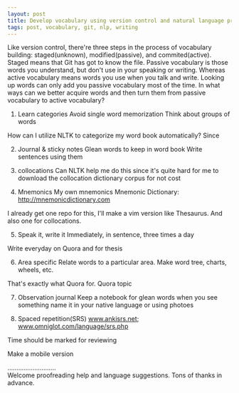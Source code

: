 ```yaml
---
layout: post
title: Develop vocabulary using version control and natural language processing 
tags: post, vocabulary, git, nlp, writing
---
```


Like version control, there're three steps in the process of vocabulary building: staged(unknown), modified(passive), and commited(active). Staged means that Git has got to know the file. Passive vocabulary is those words you understand, but don't use in your speaking or writing. Whereas active vocabulary means words you use when you talk and write. Looking up words can only add you passive vocabulary most of the time. In what ways can we better acquire words and then turn them from passive vocabulary to active vocabulary? 

1. Learn categories
    Avoid single word memorization
    Think about groups of words

How can I utilize NLTK to categorize my word book automatically? Since 

2. Journal & sticky notes
    Glean words to keep in word book
    Write sentences using them

3. collocations
    Can NLTK help me do this since it's quite hard for me to download the collocation dictionary corpus for not cost

4. Mnemonics
    My own mnemonics
    Mnemonic Dictionary: http://mnemonicdictionary.com

I already get one repo for this, I'll make a vim version like Thesaurus. And also one for collocations.

5. Speak it, write it
    Immediately, in sentence, three times a day

Write everyday on Quora and for thesis

6. Area specific
    Relate words to a particular area. Make word tree, charts, wheels, etc.

That's exactly what Quora for. Quora topic

7. Observation journal
    Keep a notebook for glean words when you see something name it in your native language or using photoes

8. Spaced repetition(SRS)
    www.ankisrs.net; www.omniglot.com/language/srs.php

Time should be marked for reviewing

Make a mobile version

...........................     
Welcome proofreading help and language suggestions. Tons of thanks in advance.

